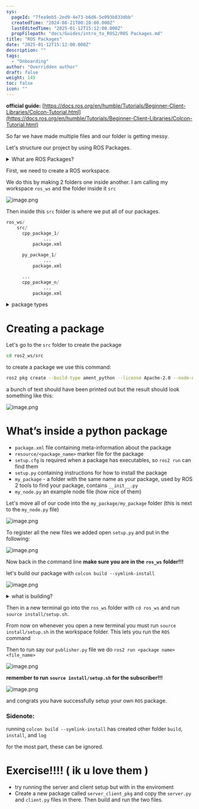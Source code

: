 ```yaml
---
sys:
  pageId: "7fea9eb5-2ed9-4e73-b6d6-5e093b833dbb"
  createdTime: "2024-08-21T00:28:00.000Z"
  lastEditedTime: "2025-01-12T15:12:00.000Z"
  propFilepath: "docs/Guides/intro_to_ROS2/ROS Packages.md"
title: "ROS Packages"
date: "2025-01-12T15:12:00.000Z"
description: ""
tags:
  - "Onboarding"
author: "Overridden author"
draft: false
weight: 145
toc: false
icon: ""
---
```


**official guide:** [https://docs.ros.org/en/humble/Tutorials/Beginner-Client-Libraries/Colcon-Tutorial.html](https://docs.ros.org/en/humble/Tutorials/Beginner-Client-Libraries/Colcon-Tutorial.html)

So far we have made multiple files and our folder is getting messy.

Let's structure our project by using ROS Packages.

<details>

<summary>What are ROS Packages?</summary>

ROS Packages are, as the name implies, packages of code that are highly sharable between ROS developers.

They consist of a folder, `package.xml` file, and source code

```python
      cpp_package_1/
		      ... imagine much code files here ..
          package.xml
```

</details>

First, we need to create a ROS workspace.

We do this by making 2 folders one inside another. I am calling my workspace `ros_ws` and the folder inside it `src`

![image.png](https://prod-files-secure.s3.us-west-2.amazonaws.com/d518164a-d88e-44d1-a4ee-3adb3bd8bce0/70706947-fd18-4537-a67b-e12946812d31/image.png?X-Amz-Algorithm=AWS4-HMAC-SHA256&X-Amz-Content-Sha256=UNSIGNED-PAYLOAD&X-Amz-Credential=ASIAZI2LB4663NOWA2I5%2F20250617%2Fus-west-2%2Fs3%2Faws4_request&X-Amz-Date=20250617T201002Z&X-Amz-Expires=3600&X-Amz-Security-Token=IQoJb3JpZ2luX2VjEJT%2F%2F%2F%2F%2F%2F%2F%2F%2F%2FwEaCXVzLXdlc3QtMiJHMEUCIGlLvR4UV%2BwsSeoIifKkL9lL9KCp%2B7SsfcMWAXZ3JgvkAiEA7tQuDTeRHabnlGHjLGDBMo6ksiAiUVhJ47SLUC%2B9xIUq%2FwMIfRAAGgw2Mzc0MjMxODM4MDUiDDkqmyDBapaxkq5PqCrcA1%2BAKqNL7CEka1kIyHZ6BbRUBCJJtmU1mxYL7c279Vpf%2BHOPGNxj0BIaxf3TZghZhLAYZe5JGvZ3oqdlkGGK%2F27Qsu0X4fZoF2V31WdOWM0O0%2FUK4e9I2%2FPCcqjxag6SR%2FZD4yxnozdOS6%2F3QyQ8M50xO1wJrGM%2BtSbwVR2CrXVyGv3L4T%2F%2FDT%2Bzo7QfY4ZK%2BbxFmFH6PaF4OtLXlEqoPxW6CkdM8ilsoez%2FKlPSpgNr5mNV0Oa1VSiBrCOD%2FlU0diP%2BYlmj8CZ0tvTuuxqe0N1%2Ft4YoeK2L%2BlDLBnLDA4zoyb3oqHAscf%2BMUReRWxeXLykYuWsDEx%2BnGDP830ib8Adu%2FjOHHhRsqZ7vXbjcBA1ECPOT%2B1mW55KARZQmiy2gFfBQhOwLJEH6l5kNGgcH%2BScRHJ5S4M%2Bs8PKz%2B3ElP472zYyu0C3E5pMq8fC8jb3CH2tAJwHqnbuWMu9rqAq2YIwm27iVpPqXzQvm374UTM6MCAeom5HgUBBiIoXHXl3evHvapRymUd2w0QkXmIMtV4KDZRhpU1yzCXhX3reMzJniXcA71hYsY%2B%2FVHSJlc4KTXFO4StoBab7BKUARxuz9N6l8OOghlmlcNMgNvGXTGLd0EC7M7k3PaFQHEU7WMJuJx8IGOqUB4hR6yr9RzduKlt5ZdQwl4Bvjt7%2FchqnejZsYisJ3qS70amMOTiAkT1dvJmLsh4kGoFvVETx0vFtAKF4IcugDUtWEAo66bE5VXzVRazzGFOuKwrx8Of3bgtB0upBUKXW8TjNl3a75FCtlU647K8%2BxX0dRba%2FssiEZVoLhWWUodIT%2FlftNYSMSM%2ByoSlAId6KXBIpME5M7K0Np2Dcj5WpkWGJBOh%2F1&X-Amz-Signature=146a7fb213f83d97fc9f24fc22ac4ae42e962b0a7bcc5073ab1d19a1ca28a717&X-Amz-SignedHeaders=host&x-amz-checksum-mode=ENABLED&x-id=GetObject)

Then inside this `src` folder is where we put all of our packages.

```python
ros_ws/
    src/
      cpp_package_1/
		      ...
          package.xml

      py_package_1/
		      ...
          package.xml

      ...
      cpp_package_n/
		      ...
          package.xml

```

<details>

<summary>package types</summary>

packages can be either `C++` or python.

the intern file structure is different for each but for this guide we will stick to creating python packages

</details>

# Creating a package

Let's go to the `src` folder to create the package

```bash
cd ros2_ws/src
```

to create a package we use this command:

```bash
ros2 pkg create --build-type ament_python --license Apache-2.0 --node-name my_node my_package
```

a bunch of text should have been printed out but the result should look something like this:

![image.png](https://prod-files-secure.s3.us-west-2.amazonaws.com/d518164a-d88e-44d1-a4ee-3adb3bd8bce0/e6cf1e3f-8512-4a3e-b131-079f800bf3e8/image.png?X-Amz-Algorithm=AWS4-HMAC-SHA256&X-Amz-Content-Sha256=UNSIGNED-PAYLOAD&X-Amz-Credential=ASIAZI2LB4663NOWA2I5%2F20250617%2Fus-west-2%2Fs3%2Faws4_request&X-Amz-Date=20250617T201002Z&X-Amz-Expires=3600&X-Amz-Security-Token=IQoJb3JpZ2luX2VjEJT%2F%2F%2F%2F%2F%2F%2F%2F%2F%2FwEaCXVzLXdlc3QtMiJHMEUCIGlLvR4UV%2BwsSeoIifKkL9lL9KCp%2B7SsfcMWAXZ3JgvkAiEA7tQuDTeRHabnlGHjLGDBMo6ksiAiUVhJ47SLUC%2B9xIUq%2FwMIfRAAGgw2Mzc0MjMxODM4MDUiDDkqmyDBapaxkq5PqCrcA1%2BAKqNL7CEka1kIyHZ6BbRUBCJJtmU1mxYL7c279Vpf%2BHOPGNxj0BIaxf3TZghZhLAYZe5JGvZ3oqdlkGGK%2F27Qsu0X4fZoF2V31WdOWM0O0%2FUK4e9I2%2FPCcqjxag6SR%2FZD4yxnozdOS6%2F3QyQ8M50xO1wJrGM%2BtSbwVR2CrXVyGv3L4T%2F%2FDT%2Bzo7QfY4ZK%2BbxFmFH6PaF4OtLXlEqoPxW6CkdM8ilsoez%2FKlPSpgNr5mNV0Oa1VSiBrCOD%2FlU0diP%2BYlmj8CZ0tvTuuxqe0N1%2Ft4YoeK2L%2BlDLBnLDA4zoyb3oqHAscf%2BMUReRWxeXLykYuWsDEx%2BnGDP830ib8Adu%2FjOHHhRsqZ7vXbjcBA1ECPOT%2B1mW55KARZQmiy2gFfBQhOwLJEH6l5kNGgcH%2BScRHJ5S4M%2Bs8PKz%2B3ElP472zYyu0C3E5pMq8fC8jb3CH2tAJwHqnbuWMu9rqAq2YIwm27iVpPqXzQvm374UTM6MCAeom5HgUBBiIoXHXl3evHvapRymUd2w0QkXmIMtV4KDZRhpU1yzCXhX3reMzJniXcA71hYsY%2B%2FVHSJlc4KTXFO4StoBab7BKUARxuz9N6l8OOghlmlcNMgNvGXTGLd0EC7M7k3PaFQHEU7WMJuJx8IGOqUB4hR6yr9RzduKlt5ZdQwl4Bvjt7%2FchqnejZsYisJ3qS70amMOTiAkT1dvJmLsh4kGoFvVETx0vFtAKF4IcugDUtWEAo66bE5VXzVRazzGFOuKwrx8Of3bgtB0upBUKXW8TjNl3a75FCtlU647K8%2BxX0dRba%2FssiEZVoLhWWUodIT%2FlftNYSMSM%2ByoSlAId6KXBIpME5M7K0Np2Dcj5WpkWGJBOh%2F1&X-Amz-Signature=ebfab66bf37ff03d7c79a055a5c26cf70fa973a3d35e8aab36e684b70053939d&X-Amz-SignedHeaders=host&x-amz-checksum-mode=ENABLED&x-id=GetObject)

# What’s inside a python package

- `package.xml` file containing meta-information about the package
- `resource/<package_name>` marker file for the package
- `setup.cfg` is required when a package has executables, so `ros2 run` can find them
- `setup.py` containing instructions for how to install the package
- `my_package` - a folder with the same name as your package, used by ROS 2 tools to find your package, contains `__init__.py`
- `my_node.py` an example node file (how nice of them)

Let's move all of our code into the `my_package/my_package` folder (this is next to the `my_node.py` file)

![image.png](https://prod-files-secure.s3.us-west-2.amazonaws.com/d518164a-d88e-44d1-a4ee-3adb3bd8bce0/9ce58f11-0da9-4d3e-b86d-506a9685d378/image.png?X-Amz-Algorithm=AWS4-HMAC-SHA256&X-Amz-Content-Sha256=UNSIGNED-PAYLOAD&X-Amz-Credential=ASIAZI2LB4663NOWA2I5%2F20250617%2Fus-west-2%2Fs3%2Faws4_request&X-Amz-Date=20250617T201002Z&X-Amz-Expires=3600&X-Amz-Security-Token=IQoJb3JpZ2luX2VjEJT%2F%2F%2F%2F%2F%2F%2F%2F%2F%2FwEaCXVzLXdlc3QtMiJHMEUCIGlLvR4UV%2BwsSeoIifKkL9lL9KCp%2B7SsfcMWAXZ3JgvkAiEA7tQuDTeRHabnlGHjLGDBMo6ksiAiUVhJ47SLUC%2B9xIUq%2FwMIfRAAGgw2Mzc0MjMxODM4MDUiDDkqmyDBapaxkq5PqCrcA1%2BAKqNL7CEka1kIyHZ6BbRUBCJJtmU1mxYL7c279Vpf%2BHOPGNxj0BIaxf3TZghZhLAYZe5JGvZ3oqdlkGGK%2F27Qsu0X4fZoF2V31WdOWM0O0%2FUK4e9I2%2FPCcqjxag6SR%2FZD4yxnozdOS6%2F3QyQ8M50xO1wJrGM%2BtSbwVR2CrXVyGv3L4T%2F%2FDT%2Bzo7QfY4ZK%2BbxFmFH6PaF4OtLXlEqoPxW6CkdM8ilsoez%2FKlPSpgNr5mNV0Oa1VSiBrCOD%2FlU0diP%2BYlmj8CZ0tvTuuxqe0N1%2Ft4YoeK2L%2BlDLBnLDA4zoyb3oqHAscf%2BMUReRWxeXLykYuWsDEx%2BnGDP830ib8Adu%2FjOHHhRsqZ7vXbjcBA1ECPOT%2B1mW55KARZQmiy2gFfBQhOwLJEH6l5kNGgcH%2BScRHJ5S4M%2Bs8PKz%2B3ElP472zYyu0C3E5pMq8fC8jb3CH2tAJwHqnbuWMu9rqAq2YIwm27iVpPqXzQvm374UTM6MCAeom5HgUBBiIoXHXl3evHvapRymUd2w0QkXmIMtV4KDZRhpU1yzCXhX3reMzJniXcA71hYsY%2B%2FVHSJlc4KTXFO4StoBab7BKUARxuz9N6l8OOghlmlcNMgNvGXTGLd0EC7M7k3PaFQHEU7WMJuJx8IGOqUB4hR6yr9RzduKlt5ZdQwl4Bvjt7%2FchqnejZsYisJ3qS70amMOTiAkT1dvJmLsh4kGoFvVETx0vFtAKF4IcugDUtWEAo66bE5VXzVRazzGFOuKwrx8Of3bgtB0upBUKXW8TjNl3a75FCtlU647K8%2BxX0dRba%2FssiEZVoLhWWUodIT%2FlftNYSMSM%2ByoSlAId6KXBIpME5M7K0Np2Dcj5WpkWGJBOh%2F1&X-Amz-Signature=188d7ccced5c08b45216c0414918a1189d1b78e802319934c6e25367c4bdd2d1&X-Amz-SignedHeaders=host&x-amz-checksum-mode=ENABLED&x-id=GetObject)

To register all the new files we added open `setup.py` and put in the following:

![image.png](https://prod-files-secure.s3.us-west-2.amazonaws.com/d518164a-d88e-44d1-a4ee-3adb3bd8bce0/1cd7c262-4cae-4496-9d75-c178537d24a2/image.png?X-Amz-Algorithm=AWS4-HMAC-SHA256&X-Amz-Content-Sha256=UNSIGNED-PAYLOAD&X-Amz-Credential=ASIAZI2LB4663NOWA2I5%2F20250617%2Fus-west-2%2Fs3%2Faws4_request&X-Amz-Date=20250617T201002Z&X-Amz-Expires=3600&X-Amz-Security-Token=IQoJb3JpZ2luX2VjEJT%2F%2F%2F%2F%2F%2F%2F%2F%2F%2FwEaCXVzLXdlc3QtMiJHMEUCIGlLvR4UV%2BwsSeoIifKkL9lL9KCp%2B7SsfcMWAXZ3JgvkAiEA7tQuDTeRHabnlGHjLGDBMo6ksiAiUVhJ47SLUC%2B9xIUq%2FwMIfRAAGgw2Mzc0MjMxODM4MDUiDDkqmyDBapaxkq5PqCrcA1%2BAKqNL7CEka1kIyHZ6BbRUBCJJtmU1mxYL7c279Vpf%2BHOPGNxj0BIaxf3TZghZhLAYZe5JGvZ3oqdlkGGK%2F27Qsu0X4fZoF2V31WdOWM0O0%2FUK4e9I2%2FPCcqjxag6SR%2FZD4yxnozdOS6%2F3QyQ8M50xO1wJrGM%2BtSbwVR2CrXVyGv3L4T%2F%2FDT%2Bzo7QfY4ZK%2BbxFmFH6PaF4OtLXlEqoPxW6CkdM8ilsoez%2FKlPSpgNr5mNV0Oa1VSiBrCOD%2FlU0diP%2BYlmj8CZ0tvTuuxqe0N1%2Ft4YoeK2L%2BlDLBnLDA4zoyb3oqHAscf%2BMUReRWxeXLykYuWsDEx%2BnGDP830ib8Adu%2FjOHHhRsqZ7vXbjcBA1ECPOT%2B1mW55KARZQmiy2gFfBQhOwLJEH6l5kNGgcH%2BScRHJ5S4M%2Bs8PKz%2B3ElP472zYyu0C3E5pMq8fC8jb3CH2tAJwHqnbuWMu9rqAq2YIwm27iVpPqXzQvm374UTM6MCAeom5HgUBBiIoXHXl3evHvapRymUd2w0QkXmIMtV4KDZRhpU1yzCXhX3reMzJniXcA71hYsY%2B%2FVHSJlc4KTXFO4StoBab7BKUARxuz9N6l8OOghlmlcNMgNvGXTGLd0EC7M7k3PaFQHEU7WMJuJx8IGOqUB4hR6yr9RzduKlt5ZdQwl4Bvjt7%2FchqnejZsYisJ3qS70amMOTiAkT1dvJmLsh4kGoFvVETx0vFtAKF4IcugDUtWEAo66bE5VXzVRazzGFOuKwrx8Of3bgtB0upBUKXW8TjNl3a75FCtlU647K8%2BxX0dRba%2FssiEZVoLhWWUodIT%2FlftNYSMSM%2ByoSlAId6KXBIpME5M7K0Np2Dcj5WpkWGJBOh%2F1&X-Amz-Signature=8b9212e3862dfe804d47992e2e8e9096de743bd983cd287c703311d7012b8a14&X-Amz-SignedHeaders=host&x-amz-checksum-mode=ENABLED&x-id=GetObject)

Now back in the command line **make sure you are in the** **`ros_ws`** **folder!!!**

let's build our package with `colcon build --symlink-install`

![image.png](https://prod-files-secure.s3.us-west-2.amazonaws.com/d518164a-d88e-44d1-a4ee-3adb3bd8bce0/2f2a0d27-b173-48fd-b189-5f5c0ce65619/image.png?X-Amz-Algorithm=AWS4-HMAC-SHA256&X-Amz-Content-Sha256=UNSIGNED-PAYLOAD&X-Amz-Credential=ASIAZI2LB4663NOWA2I5%2F20250617%2Fus-west-2%2Fs3%2Faws4_request&X-Amz-Date=20250617T201002Z&X-Amz-Expires=3600&X-Amz-Security-Token=IQoJb3JpZ2luX2VjEJT%2F%2F%2F%2F%2F%2F%2F%2F%2F%2FwEaCXVzLXdlc3QtMiJHMEUCIGlLvR4UV%2BwsSeoIifKkL9lL9KCp%2B7SsfcMWAXZ3JgvkAiEA7tQuDTeRHabnlGHjLGDBMo6ksiAiUVhJ47SLUC%2B9xIUq%2FwMIfRAAGgw2Mzc0MjMxODM4MDUiDDkqmyDBapaxkq5PqCrcA1%2BAKqNL7CEka1kIyHZ6BbRUBCJJtmU1mxYL7c279Vpf%2BHOPGNxj0BIaxf3TZghZhLAYZe5JGvZ3oqdlkGGK%2F27Qsu0X4fZoF2V31WdOWM0O0%2FUK4e9I2%2FPCcqjxag6SR%2FZD4yxnozdOS6%2F3QyQ8M50xO1wJrGM%2BtSbwVR2CrXVyGv3L4T%2F%2FDT%2Bzo7QfY4ZK%2BbxFmFH6PaF4OtLXlEqoPxW6CkdM8ilsoez%2FKlPSpgNr5mNV0Oa1VSiBrCOD%2FlU0diP%2BYlmj8CZ0tvTuuxqe0N1%2Ft4YoeK2L%2BlDLBnLDA4zoyb3oqHAscf%2BMUReRWxeXLykYuWsDEx%2BnGDP830ib8Adu%2FjOHHhRsqZ7vXbjcBA1ECPOT%2B1mW55KARZQmiy2gFfBQhOwLJEH6l5kNGgcH%2BScRHJ5S4M%2Bs8PKz%2B3ElP472zYyu0C3E5pMq8fC8jb3CH2tAJwHqnbuWMu9rqAq2YIwm27iVpPqXzQvm374UTM6MCAeom5HgUBBiIoXHXl3evHvapRymUd2w0QkXmIMtV4KDZRhpU1yzCXhX3reMzJniXcA71hYsY%2B%2FVHSJlc4KTXFO4StoBab7BKUARxuz9N6l8OOghlmlcNMgNvGXTGLd0EC7M7k3PaFQHEU7WMJuJx8IGOqUB4hR6yr9RzduKlt5ZdQwl4Bvjt7%2FchqnejZsYisJ3qS70amMOTiAkT1dvJmLsh4kGoFvVETx0vFtAKF4IcugDUtWEAo66bE5VXzVRazzGFOuKwrx8Of3bgtB0upBUKXW8TjNl3a75FCtlU647K8%2BxX0dRba%2FssiEZVoLhWWUodIT%2FlftNYSMSM%2ByoSlAId6KXBIpME5M7K0Np2Dcj5WpkWGJBOh%2F1&X-Amz-Signature=8fd7776471d7873bad6dd9fe30300b2abb8698975434d6487f029d82fe245e88&X-Amz-SignedHeaders=host&x-amz-checksum-mode=ENABLED&x-id=GetObject)

<details>

<summary>what is building?</summary>

if you are a CS major at Rose-Hulman you will learn the answer to this in CSSE132

but TLDR; is it combines all the code files into one program that can be run easily 

</details>

Then in a new terminal go into the `ros_ws` folder with `cd ros_ws` and run `source install/setup.sh`. 

From now on whenever you open a new terminal you must run `source install/setup.sh` in the workspace folder. This lets you run the `ROS` command

Then to run say our `publisher.py` file we do `ros2 run <package name> <file_name>`

![image.png](https://prod-files-secure.s3.us-west-2.amazonaws.com/d518164a-d88e-44d1-a4ee-3adb3bd8bce0/4f4b1219-3a44-4632-aa0a-ce3471699f59/image.png?X-Amz-Algorithm=AWS4-HMAC-SHA256&X-Amz-Content-Sha256=UNSIGNED-PAYLOAD&X-Amz-Credential=ASIAZI2LB4663NOWA2I5%2F20250617%2Fus-west-2%2Fs3%2Faws4_request&X-Amz-Date=20250617T201002Z&X-Amz-Expires=3600&X-Amz-Security-Token=IQoJb3JpZ2luX2VjEJT%2F%2F%2F%2F%2F%2F%2F%2F%2F%2FwEaCXVzLXdlc3QtMiJHMEUCIGlLvR4UV%2BwsSeoIifKkL9lL9KCp%2B7SsfcMWAXZ3JgvkAiEA7tQuDTeRHabnlGHjLGDBMo6ksiAiUVhJ47SLUC%2B9xIUq%2FwMIfRAAGgw2Mzc0MjMxODM4MDUiDDkqmyDBapaxkq5PqCrcA1%2BAKqNL7CEka1kIyHZ6BbRUBCJJtmU1mxYL7c279Vpf%2BHOPGNxj0BIaxf3TZghZhLAYZe5JGvZ3oqdlkGGK%2F27Qsu0X4fZoF2V31WdOWM0O0%2FUK4e9I2%2FPCcqjxag6SR%2FZD4yxnozdOS6%2F3QyQ8M50xO1wJrGM%2BtSbwVR2CrXVyGv3L4T%2F%2FDT%2Bzo7QfY4ZK%2BbxFmFH6PaF4OtLXlEqoPxW6CkdM8ilsoez%2FKlPSpgNr5mNV0Oa1VSiBrCOD%2FlU0diP%2BYlmj8CZ0tvTuuxqe0N1%2Ft4YoeK2L%2BlDLBnLDA4zoyb3oqHAscf%2BMUReRWxeXLykYuWsDEx%2BnGDP830ib8Adu%2FjOHHhRsqZ7vXbjcBA1ECPOT%2B1mW55KARZQmiy2gFfBQhOwLJEH6l5kNGgcH%2BScRHJ5S4M%2Bs8PKz%2B3ElP472zYyu0C3E5pMq8fC8jb3CH2tAJwHqnbuWMu9rqAq2YIwm27iVpPqXzQvm374UTM6MCAeom5HgUBBiIoXHXl3evHvapRymUd2w0QkXmIMtV4KDZRhpU1yzCXhX3reMzJniXcA71hYsY%2B%2FVHSJlc4KTXFO4StoBab7BKUARxuz9N6l8OOghlmlcNMgNvGXTGLd0EC7M7k3PaFQHEU7WMJuJx8IGOqUB4hR6yr9RzduKlt5ZdQwl4Bvjt7%2FchqnejZsYisJ3qS70amMOTiAkT1dvJmLsh4kGoFvVETx0vFtAKF4IcugDUtWEAo66bE5VXzVRazzGFOuKwrx8Of3bgtB0upBUKXW8TjNl3a75FCtlU647K8%2BxX0dRba%2FssiEZVoLhWWUodIT%2FlftNYSMSM%2ByoSlAId6KXBIpME5M7K0Np2Dcj5WpkWGJBOh%2F1&X-Amz-Signature=d84301563af82b7e06db61808f52f11bec9b882b6680564f44d0a18b95b36249&X-Amz-SignedHeaders=host&x-amz-checksum-mode=ENABLED&x-id=GetObject)

**remember to run** **`source install/setup.sh`** **for the subscriber!!!**

![image.png](https://prod-files-secure.s3.us-west-2.amazonaws.com/d518164a-d88e-44d1-a4ee-3adb3bd8bce0/02121119-dad4-49ec-8356-c956108b4243/image.png?X-Amz-Algorithm=AWS4-HMAC-SHA256&X-Amz-Content-Sha256=UNSIGNED-PAYLOAD&X-Amz-Credential=ASIAZI2LB4663NOWA2I5%2F20250617%2Fus-west-2%2Fs3%2Faws4_request&X-Amz-Date=20250617T201002Z&X-Amz-Expires=3600&X-Amz-Security-Token=IQoJb3JpZ2luX2VjEJT%2F%2F%2F%2F%2F%2F%2F%2F%2F%2FwEaCXVzLXdlc3QtMiJHMEUCIGlLvR4UV%2BwsSeoIifKkL9lL9KCp%2B7SsfcMWAXZ3JgvkAiEA7tQuDTeRHabnlGHjLGDBMo6ksiAiUVhJ47SLUC%2B9xIUq%2FwMIfRAAGgw2Mzc0MjMxODM4MDUiDDkqmyDBapaxkq5PqCrcA1%2BAKqNL7CEka1kIyHZ6BbRUBCJJtmU1mxYL7c279Vpf%2BHOPGNxj0BIaxf3TZghZhLAYZe5JGvZ3oqdlkGGK%2F27Qsu0X4fZoF2V31WdOWM0O0%2FUK4e9I2%2FPCcqjxag6SR%2FZD4yxnozdOS6%2F3QyQ8M50xO1wJrGM%2BtSbwVR2CrXVyGv3L4T%2F%2FDT%2Bzo7QfY4ZK%2BbxFmFH6PaF4OtLXlEqoPxW6CkdM8ilsoez%2FKlPSpgNr5mNV0Oa1VSiBrCOD%2FlU0diP%2BYlmj8CZ0tvTuuxqe0N1%2Ft4YoeK2L%2BlDLBnLDA4zoyb3oqHAscf%2BMUReRWxeXLykYuWsDEx%2BnGDP830ib8Adu%2FjOHHhRsqZ7vXbjcBA1ECPOT%2B1mW55KARZQmiy2gFfBQhOwLJEH6l5kNGgcH%2BScRHJ5S4M%2Bs8PKz%2B3ElP472zYyu0C3E5pMq8fC8jb3CH2tAJwHqnbuWMu9rqAq2YIwm27iVpPqXzQvm374UTM6MCAeom5HgUBBiIoXHXl3evHvapRymUd2w0QkXmIMtV4KDZRhpU1yzCXhX3reMzJniXcA71hYsY%2B%2FVHSJlc4KTXFO4StoBab7BKUARxuz9N6l8OOghlmlcNMgNvGXTGLd0EC7M7k3PaFQHEU7WMJuJx8IGOqUB4hR6yr9RzduKlt5ZdQwl4Bvjt7%2FchqnejZsYisJ3qS70amMOTiAkT1dvJmLsh4kGoFvVETx0vFtAKF4IcugDUtWEAo66bE5VXzVRazzGFOuKwrx8Of3bgtB0upBUKXW8TjNl3a75FCtlU647K8%2BxX0dRba%2FssiEZVoLhWWUodIT%2FlftNYSMSM%2ByoSlAId6KXBIpME5M7K0Np2Dcj5WpkWGJBOh%2F1&X-Amz-Signature=acf29f2ea7840c0bb5e31e3301006c76f7f72518396a2a8faa300540a751c707&X-Amz-SignedHeaders=host&x-amz-checksum-mode=ENABLED&x-id=GetObject)

and congrats you have successfully setup your own `ROS` package.

### Sidenote:

running `colcon build --symlink-install` has created other folder `build`, `install`, and `log`

for the most part, these can be ignored.

# Exercise!!!! ( ik u love them )

- try running the server and client setup but with in the enviroment
- Create a new package called `server_client_pkg` and copy the `server.py` and `client.py` files in there. Then build and run the two files.
